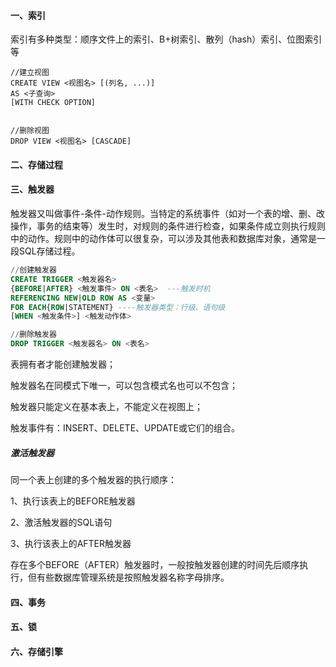#### 一、索引

索引有多种类型：顺序文件上的索引、B+树索引、散列（hash）索引、位图索引等





```
//建立视图
CREATE VIEW <视图名> [(列名, ...)]
AS <子查询>
[WITH CHECK OPTION]


//删除视图
DROP VIEW <视图名> [CASCADE]
```

#### 二、存储过程









#### 三、触发器

触发器又叫做事件-条件-动作规则。当特定的系统事件（如对一个表的增、删、改操作，事务的结束等）发生时，对规则的条件进行检查，如果条件成立则执行规则中的动作。规则中的动作体可以很复杂，可以涉及其他表和数据库对象，通常是一段SQL存储过程。

```sql
//创建触发器
CREATE TRIGGER <触发器名>
{BEFORE|AFTER} <触发事件> ON <表名>  ---触发时机
REFERENCING NEW|OLD ROW AS <变量>
FOR EACH{ROW|STATEMENT} ----触发器类型：行级、语句级
[WHEN <触发条件>] <触发动作体> 

//删除触发器
DROP TRIGGER <触发器名> ON <表名>
```

表拥有者才能创建触发器；

触发器名在同模式下唯一，可以包含模式名也可以不包含；

触发器只能定义在基本表上，不能定义在视图上；

触发事件有：INSERT、DELETE、UPDATE或它们的组合。

##### 激活触发器

同一个表上创建的多个触发器的执行顺序：

1、执行该表上的BEFORE触发器

2、激活触发器的SQL语句

3、执行该表上的AFTER触发器

存在多个BEFORE（AFTER）触发器时，一般按触发器创建的时间先后顺序执行，但有些数据库管理系统是按照触发器名称字母排序。



#### 四、事务



#### 五、锁



#### 六、存储引擎
